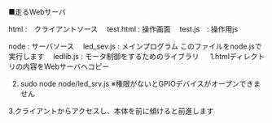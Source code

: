 ■走るWebサーバ

html :　クライアントソース
　test.html  : 操作画面
　test.js　: 操作用js 
　

node : サーバソース
　led_sev.js : メインプログラム このファイルをnode.jsで実行します
　ledlib.js  : モータ制御をするためのライブラリ
　
1.htmlディレクトリの内容をWebサーバへコピー

2. sudo node node/led_srv.js
  ※権限がないとGPIOデバイスがオープンできません

3.クライアントからアクセスし、本体を前に傾けると前進します
